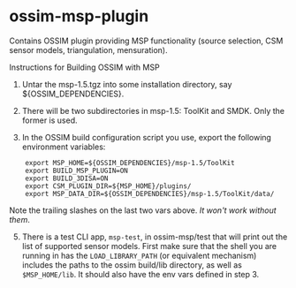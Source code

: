 # ossim-msp-plugin
Contains OSSIM plugin providing MSP functionality (source selection, CSM sensor models, triangulation, mensuration). 

Instructions for Building OSSIM with MSP

1. Untar the msp-1.5.tgz into some installation directory, say ${OSSIM_DEPENDENCIES}.

2. There will be two subdirectories in msp-1.5: ToolKit and SMDK. Only the former is used.

3. In the OSSIM build configuration script you use, export the following environment variables:
```
    export MSP_HOME=${OSSIM_DEPENDENCIES}/msp-1.5/ToolKit
    export BUILD_MSP_PLUGIN=ON
    export BUILD_3DISA=ON
    export CSM_PLUGIN_DIR=${MSP_HOME}/plugins/
    export MSP_DATA_DIR=${OSSIM_DEPENDENCIES}/msp-1.5/ToolKit/data/
  ```
  Note the trailing slashes on the last two vars above. _It won't work without them_. 
  
5. There is a test CLI app, `msp-test`, in ossim-msp/test that will print out the list of supported
  sensor models. First make sure that the shell you are running in has the `LOAD_LIBRARY_PATH`
  (or equivalent mechanism) includes the paths to the ossim build/lib directory, as well as 
  `$MSP_HOME/lib`. It should also have the env vars defined in step 3.
  
